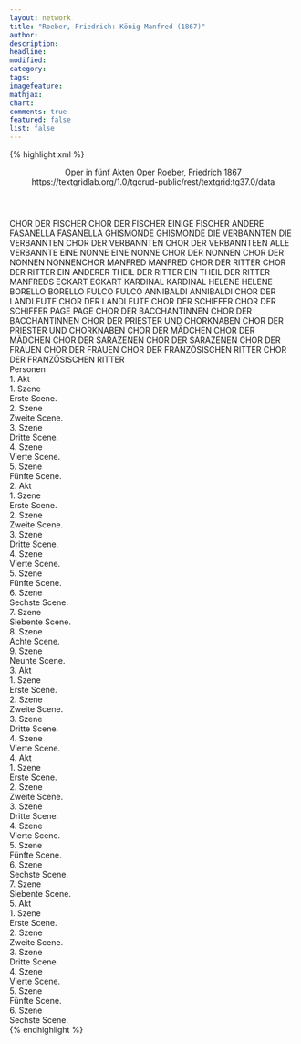 ```yaml
---
layout: network
title: "Roeber, Friedrich: König Manfred (1867)"
author:
description:
headline:
modified:
category:
tags:
imagefeature: 
mathjax: 
chart: 
comments: true
featured: false
list: false
---
```

{% highlight xml %}
<?xml-model href="https://raw.githubusercontent.com/DLiNa/project/master/rules/lina.rnc"?><?xml-model href="https://raw.githubusercontent.com/DLiNa/project/master/rules/lina.sch"?>
<play xmlns="http://lina.digital">
  <header>
    <title>König Manfred</title>
    <subtitle>Oper in fünf Akten</subtitle>
    <genretitle>Oper</genretitle>
    <author>Roeber, Friedrich</author>
    <date type="print"/>
    <date type="premiere">1867</date>
    <date type="written"/>
    <source>https://textgridlab.org/1.0/tgcrud-public/rest/textgrid:tg37.0/data</source>
  </header>
  <personae>
    <character>
      <name>CHOR DER FISCHER</name>
      <alias xml:id="chor_der_fischer">
        <name>CHOR DER FISCHER</name>
      </alias>
      <alias xml:id="einige_fischer">
        <name>EINIGE FISCHER</name>
      </alias>
      <alias xml:id="andere">
        <name>ANDERE</name>
      </alias>
    </character>
    <character>
      <name>FASANELLA</name>
      <alias xml:id="fasanella">
        <name>FASANELLA</name>
      </alias>
    </character>
    <character>
      <name>GHISMONDE</name>
      <alias xml:id="ghismonde">
        <name>GHISMONDE</name>
      </alias>
    </character>
    <character>
      <name>DIE VERBANNTEN</name>
      <alias xml:id="die_verbannten">
        <name>DIE VERBANNTEN</name>
      </alias>
      <alias xml:id="chor_der_verbannten">
        <name>CHOR DER VERBANNTEN</name>
      </alias>
      <alias xml:id="chor_der_verbannteen">
        <name>CHOR DER VERBANNTEEN</name>
      </alias>
      <alias xml:id="alle_verbannte">
        <name>ALLE VERBANNTE</name>
      </alias>
    </character>
    <character>
      <name>EINE NONNE</name>
      <alias xml:id="eine_nonne">
        <name>EINE NONNE</name>
      </alias>
    </character>
    <character>
      <name>CHOR DER NONNEN</name>
      <alias xml:id="chor_der_nonnen">
        <name>CHOR DER NONNEN</name>
      </alias>
      <alias xml:id="nonnenchor">
        <name>NONNENCHOR</name>
      </alias>
    </character>
    <character>
      <name>MANFRED</name>
      <alias xml:id="manfred">
        <name>MANFRED</name>
      </alias>
    </character>
    <character>
      <name>CHOR DER RITTER</name>
      <alias xml:id="chor_der_ritter">
        <name>CHOR DER RITTER</name>
      </alias>
      <alias xml:id="ein_anderer_theil_der_ritter">
        <name>EIN ANDERER THEIL DER RITTER</name>
      </alias>
      <alias xml:id="ein_theil_der_ritter_manfreds">
        <name>EIN THEIL DER RITTER MANFREDS</name>
      </alias>
    </character>
    <character>
      <name>ECKART</name>
      <alias xml:id="eckart">
        <name>ECKART</name>
      </alias>
    </character>
    <character>
      <name>KARDINAL</name>
      <alias xml:id="kardinal">
        <name>KARDINAL</name>
      </alias>
    </character>
    <character>
      <name>HELENE</name>
      <alias xml:id="helene">
        <name>HELENE</name>
      </alias>
    </character>
    <character>
      <name>BORELLO</name>
      <alias xml:id="borello">
        <name>BORELLO</name>
      </alias>
    </character>
    <character>
      <name>FULCO</name>
      <alias xml:id="fulco">
        <name>FULCO</name>
      </alias>
    </character>
    <character>
      <name>ANNIBALDI</name>
      <alias xml:id="annibaldi">
        <name>ANNIBALDI</name>
      </alias>
    </character>
    <character>
      <name>CHOR DER LANDLEUTE</name>
      <alias xml:id="chor_der_landleute">
        <name>CHOR DER LANDLEUTE</name>
      </alias>
    </character>
    <character>
      <name>CHOR DER SCHIFFER</name>
      <alias xml:id="chor_der_schiffer">
        <name>CHOR DER SCHIFFER</name>
      </alias>
    </character>
    <character>
      <name>PAGE</name>
      <alias xml:id="page">
        <name>PAGE</name>
      </alias>
    </character>
    <character>
      <name>CHOR DER BACCHANTINNEN</name>
      <alias xml:id="chor_der_bacchantinnen">
        <name>CHOR DER BACCHANTINNEN</name>
      </alias>
    </character>
    <character>
      <name>CHOR DER PRIESTER UND CHORKNABEN</name>
      <alias xml:id="chor_der_priester_und_chorknaben">
        <name>CHOR DER PRIESTER UND CHORKNABEN</name>
      </alias>
    </character>
    <character>
      <name>CHOR DER MÄDCHEN</name>
      <alias xml:id="chor_der_mädchen">
        <name>CHOR DER MÄDCHEN</name>
      </alias>
    </character>
    <character>
      <name>CHOR DER SARAZENEN</name>
      <alias xml:id="chor_der_sarazenen">
        <name>CHOR DER SARAZENEN</name>
      </alias>
    </character>
    <character>
      <name>CHOR DER FRAUEN</name>
      <alias xml:id="chor_der_frauen">
        <name>CHOR DER FRAUEN</name>
      </alias>
    </character>
    <character>
      <name>CHOR DER FRANZÖSISCHEN RITTER</name>
      <alias xml:id="chor_der_französischen_ritter">
        <name>CHOR DER FRANZÖSISCHEN RITTER</name>
      </alias>
    </character>
  </personae>
  <text>
    <div>
      <head>Personen</head>
    </div>
    <div>
      <head>1. Akt</head>
      <div>
        <head>1. Szene</head>
        <div>
          <head>Erste Scene.</head>
          <sp who="#chor_der_fischer">
            <amount n="1" unit="speech_acts"/>
            <amount n="80" unit="words"/>
            <amount n="21" unit="lines"/>
            <amount n="475" unit="chars"/>
          </sp>
          <sp who="#einige_fischer">
            <amount n="1" unit="speech_acts"/>
            <amount n="23" unit="words"/>
            <amount n="4" unit="lines"/>
            <amount n="132" unit="chars"/>
          </sp>
          <sp who="#andere">
            <amount n="1" unit="speech_acts"/>
            <amount n="13" unit="words"/>
            <amount n="3" unit="lines"/>
            <amount n="72" unit="chars"/>
          </sp>
        </div>
      </div>
      <div>
        <head>2. Szene</head>
        <div>
          <head>Zweite Scene.</head>
          <sp who="#fasanella">
            <amount n="1" unit="speech_acts"/>
            <amount n="6" unit="words"/>
            <amount n="1" unit="lines"/>
            <amount n="35" unit="chars"/>
          </sp>
          <sp who="#ghismonde">
            <amount n="7" unit="speech_acts"/>
            <amount n="196" unit="words"/>
            <amount n="42" unit="lines"/>
            <amount n="1085" unit="chars"/>
          </sp>
          <sp who="#chor_der_fischer">
            <amount n="3" unit="speech_acts"/>
            <amount n="36" unit="words"/>
            <amount n="9" unit="lines"/>
            <amount n="184" unit="chars"/>
          </sp>
          <sp who="#die_verbannten #chor_der_fischer">
            <amount n="2" unit="speech_acts"/>
            <amount n="11" unit="words"/>
            <amount n="2" unit="lines"/>
            <amount n="48" unit="chars"/>
          </sp>
          <sp who="#die_verbannten #chor_der_fischer">
            <amount n="1" unit="speech_acts"/>
            <amount n="4" unit="words"/>
            <amount n="1" unit="lines"/>
            <amount n="17" unit="chars"/>
          </sp>
          <sp who="#die_verbannten">
            <amount n="2" unit="speech_acts"/>
            <amount n="56" unit="words"/>
            <amount n="9" unit="lines"/>
            <amount n="277" unit="chars"/>
          </sp>
        </div>
      </div>
      <div>
        <head>3. Szene</head>
        <div>
          <head>Dritte Scene.</head>
          <sp who="#ghismonde">
            <amount n="3" unit="speech_acts"/>
            <amount n="220" unit="words"/>
            <amount n="46" unit="lines"/>
            <amount n="1150" unit="chars"/>
          </sp>
          <sp who="#eine_nonne">
            <amount n="1" unit="speech_acts"/>
            <amount n="10" unit="words"/>
            <amount n="2" unit="lines"/>
            <amount n="46" unit="chars"/>
          </sp>
          <sp who="#chor_der_nonnen">
            <amount n="1" unit="speech_acts"/>
            <amount n="14" unit="words"/>
            <amount n="3" unit="lines"/>
            <amount n="72" unit="chars"/>
          </sp>
          <sp who="#nonnenchor">
            <amount n="1" unit="speech_acts"/>
            <amount n="10" unit="words"/>
            <amount n="2" unit="lines"/>
            <amount n="62" unit="chars"/>
          </sp>
        </div>
      </div>
      <div>
        <head>4. Szene</head>
        <div>
          <head>Vierte Scene.</head>
          <sp who="#manfred">
            <amount n="10" unit="speech_acts"/>
            <amount n="353" unit="words"/>
            <amount n="59" unit="lines"/>
            <amount n="1847" unit="chars"/>
          </sp>
          <sp who="#chor_der_ritter #chor_der_frauen">
            <amount n="1" unit="speech_acts"/>
            <amount n="31" unit="words"/>
            <amount n="5" unit="lines"/>
            <amount n="171" unit="chars"/>
          </sp>
          <sp who="#eckart">
            <amount n="3" unit="speech_acts"/>
            <amount n="75" unit="words"/>
            <amount n="17" unit="lines"/>
            <amount n="377" unit="chars"/>
          </sp>
          <sp who="#ghismonde">
            <amount n="6" unit="speech_acts"/>
            <amount n="74" unit="words"/>
            <amount n="15" unit="lines"/>
            <amount n="370" unit="chars"/>
          </sp>
        </div>
      </div>
      <div>
        <head>5. Szene</head>
        <div>
          <head>Fünfte Scene.</head>
          <sp who="#kardinal">
            <amount n="7" unit="speech_acts"/>
            <amount n="106" unit="words"/>
            <amount n="17" unit="lines"/>
            <amount n="543" unit="chars"/>
          </sp>
          <sp who="#manfred">
            <amount n="8" unit="speech_acts"/>
            <amount n="74" unit="words"/>
            <amount n="12" unit="lines"/>
            <amount n="407" unit="chars"/>
          </sp>
          <sp who="#chor_der_ritter #chor_der_frauen">
            <amount n="1" unit="speech_acts"/>
            <amount n="25" unit="words"/>
            <amount n="5" unit="lines"/>
            <amount n="153" unit="chars"/>
          </sp>
          <sp who="#chor_der_nonnen">
            <amount n="1" unit="speech_acts"/>
            <amount n="9" unit="words"/>
            <amount n="1" unit="lines"/>
            <amount n="46" unit="chars"/>
          </sp>
          <sp who="#ghismonde">
            <amount n="2" unit="speech_acts"/>
            <amount n="16" unit="words"/>
            <amount n="3" unit="lines"/>
            <amount n="78" unit="chars"/>
          </sp>
          <sp who="#eckart">
            <amount n="1" unit="speech_acts"/>
            <amount n="11" unit="words"/>
            <amount n="2" unit="lines"/>
            <amount n="56" unit="chars"/>
          </sp>
        </div>
      </div>
    </div>
    <div>
      <head>2. Akt</head>
      <div>
        <head>1. Szene</head>
        <div>
          <head>Erste Scene.</head>
          <sp who="#manfred">
            <amount n="2" unit="speech_acts"/>
            <amount n="147" unit="words"/>
            <amount n="26" unit="lines"/>
            <amount n="748" unit="chars"/>
          </sp>
          <sp who="#eckart">
            <amount n="1" unit="speech_acts"/>
            <amount n="35" unit="words"/>
            <amount n="9" unit="lines"/>
            <amount n="178" unit="chars"/>
          </sp>
        </div>
      </div>
      <div>
        <head>2. Szene</head>
        <div>
          <head>Zweite Scene.</head>
          <sp who="#manfred">
            <amount n="6" unit="speech_acts"/>
            <amount n="95" unit="words"/>
            <amount n="16" unit="lines"/>
            <amount n="455" unit="chars"/>
          </sp>
          <sp who="#helene">
            <amount n="7" unit="speech_acts"/>
            <amount n="221" unit="words"/>
            <amount n="36" unit="lines"/>
            <amount n="1118" unit="chars"/>
          </sp>
        </div>
      </div>
      <div>
        <head>3. Szene</head>
        <div>
          <head>Dritte Scene.</head>
          <sp who="#kardinal">
            <amount n="6" unit="speech_acts"/>
            <amount n="82" unit="words"/>
            <amount n="21" unit="lines"/>
            <amount n="442" unit="chars"/>
          </sp>
          <sp who="#chor_der_verbannten">
            <amount n="4" unit="speech_acts"/>
            <amount n="56" unit="words"/>
            <amount n="14" unit="lines"/>
            <amount n="299" unit="chars"/>
          </sp>
          <sp who="#chor_der_verbannteen">
            <amount n="1" unit="speech_acts"/>
            <amount n="2" unit="words"/>
            <amount n="1" unit="lines"/>
            <amount n="13" unit="chars"/>
          </sp>
        </div>
      </div>
      <div>
        <head>4. Szene</head>
        <div>
          <head>Vierte Scene.</head>
          <sp who="#chor_der_verbannten">
            <amount n="1" unit="speech_acts"/>
            <amount n="47" unit="words"/>
            <amount n="9" unit="lines"/>
            <amount n="239" unit="chars"/>
          </sp>
          <sp who="#borello">
            <amount n="2" unit="speech_acts"/>
            <amount n="35" unit="words"/>
            <amount n="6" unit="lines"/>
            <amount n="182" unit="chars"/>
          </sp>
          <sp who="#fulco">
            <amount n="1" unit="speech_acts"/>
            <amount n="9" unit="words"/>
            <amount n="2" unit="lines"/>
            <amount n="53" unit="chars"/>
          </sp>
          <sp who="#manfred">
            <amount n="1" unit="speech_acts"/>
            <amount n="21" unit="words"/>
            <amount n="4" unit="lines"/>
            <amount n="117" unit="chars"/>
          </sp>
        </div>
      </div>
      <div>
        <head>5. Szene</head>
        <div>
          <head>Fünfte Scene.</head>
          <sp who="#manfred">
            <amount n="5" unit="speech_acts"/>
            <amount n="72" unit="words"/>
            <amount n="20" unit="lines"/>
            <amount n="394" unit="chars"/>
          </sp>
          <sp who="#eckart">
            <amount n="4" unit="speech_acts"/>
            <amount n="43" unit="words"/>
            <amount n="12" unit="lines"/>
            <amount n="222" unit="chars"/>
          </sp>
        </div>
      </div>
      <div>
        <head>6. Szene</head>
        <div>
          <head>Sechste Scene.</head>
          <sp who="#eckart">
            <amount n="1" unit="speech_acts"/>
            <amount n="37" unit="words"/>
            <amount n="9" unit="lines"/>
            <amount n="190" unit="chars"/>
          </sp>
        </div>
      </div>
      <div>
        <head>7. Szene</head>
        <div>
          <head>Siebente Scene.</head>
          <sp who="#fasanella #annibaldi">
            <amount n="2" unit="speech_acts"/>
            <amount n="90" unit="words"/>
            <amount n="18" unit="lines"/>
            <amount n="538" unit="chars"/>
          </sp>
        </div>
      </div>
      <div>
        <head>8. Szene</head>
        <div>
          <head>Achte Scene.</head>
          <sp who="#manfred">
            <amount n="2" unit="speech_acts"/>
            <amount n="136" unit="words"/>
            <amount n="22" unit="lines"/>
            <amount n="687" unit="chars"/>
          </sp>
          <sp who="#ghismonde">
            <amount n="1" unit="speech_acts"/>
            <amount n="6" unit="words"/>
            <amount n="1" unit="lines"/>
            <amount n="40" unit="chars"/>
          </sp>
          <sp who="#borello">
            <amount n="1" unit="speech_acts"/>
            <amount n="14" unit="words"/>
            <amount n="2" unit="lines"/>
            <amount n="77" unit="chars"/>
          </sp>
          <sp who="#alle_verbannte">
            <amount n="1" unit="speech_acts"/>
            <amount n="3" unit="words"/>
            <amount n="1" unit="lines"/>
            <amount n="17" unit="chars"/>
          </sp>
          <sp who="#eckart">
            <amount n="1" unit="speech_acts"/>
            <amount n="4" unit="words"/>
            <amount n="1" unit="lines"/>
            <amount n="18" unit="chars"/>
          </sp>
        </div>
      </div>
      <div>
        <head>9. Szene</head>
        <div>
          <head>Neunte Scene.</head>
          <sp who="#ghismonde">
            <amount n="8" unit="speech_acts"/>
            <amount n="170" unit="words"/>
            <amount n="27" unit="lines"/>
            <amount n="883" unit="chars"/>
          </sp>
          <sp who="#manfred">
            <amount n="6" unit="speech_acts"/>
            <amount n="111" unit="words"/>
            <amount n="19" unit="lines"/>
            <amount n="631" unit="chars"/>
          </sp>
        </div>
      </div>
    </div>
    <div>
      <head>3. Akt</head>
      <div>
        <head>1. Szene</head>
        <div>
          <head>Erste Scene.</head>
          <sp who="#chor_der_landleute">
            <amount n="1" unit="speech_acts"/>
            <amount n="65" unit="words"/>
            <amount n="13" unit="lines"/>
            <amount n="347" unit="chars"/>
          </sp>
          <sp who="#chor_der_schiffer">
            <amount n="1" unit="speech_acts"/>
            <amount n="43" unit="words"/>
            <amount n="9" unit="lines"/>
            <amount n="250" unit="chars"/>
          </sp>
        </div>
      </div>
      <div>
        <head>2. Szene</head>
        <div>
          <head>Zweite Scene.</head>
          <sp who="#helene">
            <amount n="3" unit="speech_acts"/>
            <amount n="78" unit="words"/>
            <amount n="15" unit="lines"/>
            <amount n="413" unit="chars"/>
          </sp>
          <sp who="#eckart">
            <amount n="3" unit="speech_acts"/>
            <amount n="67" unit="words"/>
            <amount n="12" unit="lines"/>
            <amount n="370" unit="chars"/>
          </sp>
          <sp who="#page">
            <amount n="2" unit="speech_acts"/>
            <amount n="41" unit="words"/>
            <amount n="7" unit="lines"/>
            <amount n="208" unit="chars"/>
          </sp>
          <sp who="#helene #eckart #page">
            <amount n="1" unit="speech_acts"/>
            <amount n="2" unit="words"/>
            <amount n="1" unit="lines"/>
            <amount n="14" unit="chars"/>
          </sp>
        </div>
      </div>
      <div>
        <head>3. Szene</head>
        <div>
          <head>Dritte Scene.</head>
          <sp who="#chor_der_bacchantinnen">
            <amount n="1" unit="speech_acts"/>
            <amount n="205" unit="words"/>
            <amount n="33" unit="lines"/>
            <amount n="1109" unit="chars"/>
          </sp>
          <sp who="#manfred">
            <amount n="2" unit="speech_acts"/>
            <amount n="50" unit="words"/>
            <amount n="9" unit="lines"/>
            <amount n="279" unit="chars"/>
          </sp>
          <sp who="#ghismonde">
            <amount n="2" unit="speech_acts"/>
            <amount n="102" unit="words"/>
            <amount n="18" unit="lines"/>
            <amount n="526" unit="chars"/>
          </sp>
          <sp who="#chor_der_priester_und_chorknaben">
            <amount n="1" unit="speech_acts"/>
            <amount n="3" unit="words"/>
            <amount n="1" unit="lines"/>
            <amount n="22" unit="chars"/>
          </sp>
        </div>
      </div>
      <div>
        <head>4. Szene</head>
        <div>
          <head>Vierte Scene.</head>
          <sp who="#kardinal">
            <amount n="2" unit="speech_acts"/>
            <amount n="139" unit="words"/>
            <amount n="19" unit="lines"/>
            <amount n="766" unit="chars"/>
          </sp>
          <sp who="#manfred">
            <amount n="2" unit="speech_acts"/>
            <amount n="51" unit="words"/>
            <amount n="9" unit="lines"/>
            <amount n="278" unit="chars"/>
          </sp>
          <sp who="#ein_theil_der_ritter_manfreds">
            <amount n="1" unit="speech_acts"/>
            <amount n="27" unit="words"/>
            <amount n="5" unit="lines"/>
            <amount n="161" unit="chars"/>
          </sp>
          <sp who="#ein_anderer_theil_der_ritter #chor_der_frauen">
            <amount n="1" unit="speech_acts"/>
            <amount n="25" unit="words"/>
            <amount n="4" unit="lines"/>
            <amount n="129" unit="chars"/>
          </sp>
          <sp who="#ghismonde">
            <amount n="1" unit="speech_acts"/>
            <amount n="25" unit="words"/>
            <amount n="4" unit="lines"/>
            <amount n="130" unit="chars"/>
          </sp>
        </div>
      </div>
    </div>
    <div>
      <head>4. Akt</head>
      <div>
        <head>1. Szene</head>
        <div>
          <head>Erste Scene.</head>
          <sp who="#chor_der_mädchen #chor_der_frauen">
            <amount n="1" unit="speech_acts"/>
            <amount n="67" unit="words"/>
            <amount n="9" unit="lines"/>
            <amount n="351" unit="chars"/>
          </sp>
          <sp who="#ghismonde">
            <amount n="1" unit="speech_acts"/>
            <amount n="11" unit="words"/>
            <amount n="2" unit="lines"/>
            <amount n="45" unit="chars"/>
          </sp>
        </div>
      </div>
      <div>
        <head>2. Szene</head>
        <div>
          <head>Zweite Scene.</head>
          <sp who="#ghismonde">
            <amount n="1" unit="speech_acts"/>
            <amount n="79" unit="words"/>
            <amount n="10" unit="lines"/>
            <amount n="408" unit="chars"/>
          </sp>
        </div>
      </div>
      <div>
        <head>3. Szene</head>
        <div>
          <head>Dritte Scene.</head>
          <sp who="#manfred">
            <amount n="7" unit="speech_acts"/>
            <amount n="162" unit="words"/>
            <amount n="30" unit="lines"/>
            <amount n="882" unit="chars"/>
          </sp>
          <sp who="#ghismonde">
            <amount n="6" unit="speech_acts"/>
            <amount n="285" unit="words"/>
            <amount n="45" unit="lines"/>
            <amount n="1466" unit="chars"/>
          </sp>
        </div>
      </div>
      <div>
        <head>4. Szene</head>
        <div>
          <head>Vierte Scene.</head>
          <sp who="#ghismonde">
            <amount n="1" unit="speech_acts"/>
            <amount n="157" unit="words"/>
            <amount n="36" unit="lines"/>
            <amount n="810" unit="chars"/>
          </sp>
        </div>
      </div>
      <div>
        <head>5. Szene</head>
        <div>
          <head>Fünfte Scene.</head>
          <sp who="#manfred">
            <amount n="1" unit="speech_acts"/>
            <amount n="338" unit="words"/>
            <amount n="48" unit="lines"/>
            <amount n="1736" unit="chars"/>
          </sp>
        </div>
      </div>
      <div>
        <head>6. Szene</head>
        <div>
          <head>Sechste Scene.</head>
          <sp who="#eckart">
            <amount n="1" unit="speech_acts"/>
            <amount n="32" unit="words"/>
            <amount n="4" unit="lines"/>
            <amount n="166" unit="chars"/>
          </sp>
        </div>
      </div>
      <div>
        <head>7. Szene</head>
        <div>
          <head>Siebente Scene.</head>
          <sp who="#manfred">
            <amount n="1" unit="speech_acts"/>
            <amount n="37" unit="words"/>
            <amount n="6" unit="lines"/>
            <amount n="205" unit="chars"/>
          </sp>
          <sp who="#eckart">
            <amount n="1" unit="speech_acts"/>
            <amount n="35" unit="words"/>
            <amount n="6" unit="lines"/>
            <amount n="201" unit="chars"/>
          </sp>
          <sp who="#chor_der_sarazenen">
            <amount n="1" unit="speech_acts"/>
            <amount n="40" unit="words"/>
            <amount n="7" unit="lines"/>
            <amount n="233" unit="chars"/>
          </sp>
        </div>
      </div>
    </div>
    <div>
      <head>5. Akt</head>
      <div>
        <head>1. Szene</head>
        <div>
          <head>Erste Scene.</head>
          <sp who="#helene">
            <amount n="3" unit="speech_acts"/>
            <amount n="149" unit="words"/>
            <amount n="26" unit="lines"/>
            <amount n="748" unit="chars"/>
          </sp>
          <sp who="#page">
            <amount n="2" unit="speech_acts"/>
            <amount n="203" unit="words"/>
            <amount n="34" unit="lines"/>
            <amount n="1009" unit="chars"/>
          </sp>
        </div>
      </div>
      <div>
        <head>2. Szene</head>
        <div>
          <head>Zweite Scene.</head>
          <sp who="#ghismonde">
            <amount n="7" unit="speech_acts"/>
            <amount n="148" unit="words"/>
            <amount n="28" unit="lines"/>
            <amount n="775" unit="chars"/>
          </sp>
          <sp who="#helene">
            <amount n="14" unit="speech_acts"/>
            <amount n="190" unit="words"/>
            <amount n="32" unit="lines"/>
            <amount n="998" unit="chars"/>
          </sp>
          <sp who="#page">
            <amount n="1" unit="speech_acts"/>
            <amount n="7" unit="words"/>
            <amount n="2" unit="lines"/>
            <amount n="46" unit="chars"/>
          </sp>
          <sp who="#manfred">
            <amount n="12" unit="speech_acts"/>
            <amount n="180" unit="words"/>
            <amount n="28" unit="lines"/>
            <amount n="912" unit="chars"/>
          </sp>
          <sp who="#helene #ghismonde">
            <amount n="1" unit="speech_acts"/>
            <amount n="1" unit="words"/>
            <amount n="1" unit="lines"/>
            <amount n="8" unit="chars"/>
          </sp>
          <sp who="#eckart">
            <amount n="3" unit="speech_acts"/>
            <amount n="44" unit="words"/>
            <amount n="7" unit="lines"/>
            <amount n="243" unit="chars"/>
          </sp>
        </div>
      </div>
      <div>
        <head>3. Szene</head>
        <div>
          <head>Dritte Scene.</head>
          <sp who="#manfred">
            <amount n="2" unit="speech_acts"/>
            <amount n="24" unit="words"/>
            <amount n="5" unit="lines"/>
            <amount n="123" unit="chars"/>
          </sp>
          <sp who="#eckart">
            <amount n="1" unit="speech_acts"/>
            <amount n="25" unit="words"/>
            <amount n="4" unit="lines"/>
            <amount n="136" unit="chars"/>
          </sp>
          <sp who="#chor_der_sarazenen">
            <amount n="1" unit="speech_acts"/>
            <amount n="42" unit="words"/>
            <amount n="7" unit="lines"/>
            <amount n="234" unit="chars"/>
          </sp>
        </div>
      </div>
      <div>
        <head>4. Szene</head>
        <div>
          <head>Vierte Scene.</head>
          <sp who="#ghismonde">
            <amount n="1" unit="speech_acts"/>
            <amount n="121" unit="words"/>
            <amount n="20" unit="lines"/>
            <amount n="662" unit="chars"/>
          </sp>
        </div>
      </div>
      <div>
        <head>5. Szene</head>
        <div>
          <head>Fünfte Scene.</head>
          <sp who="#helene">
            <amount n="1" unit="speech_acts"/>
            <amount n="24" unit="words"/>
            <amount n="3" unit="lines"/>
            <amount n="124" unit="chars"/>
          </sp>
        </div>
      </div>
      <div>
        <head>6. Szene</head>
        <div>
          <head>Sechste Scene.</head>
          <sp who="#kardinal">
            <amount n="2" unit="speech_acts"/>
            <amount n="28" unit="words"/>
            <amount n="4" unit="lines"/>
            <amount n="142" unit="chars"/>
          </sp>
          <sp who="#helene">
            <amount n="3" unit="speech_acts"/>
            <amount n="131" unit="words"/>
            <amount n="23" unit="lines"/>
            <amount n="723" unit="chars"/>
          </sp>
          <sp who="#chor_der_frauen">
            <amount n="2" unit="speech_acts"/>
            <amount n="8" unit="words"/>
            <amount n="2" unit="lines"/>
            <amount n="44" unit="chars"/>
          </sp>
          <sp who="#chor_der_verbannten #chor_der_französischen_ritter">
            <amount n="1" unit="speech_acts"/>
            <amount n="9" unit="words"/>
            <amount n="1" unit="lines"/>
            <amount n="41" unit="chars"/>
          </sp>
        </div>
      </div>
    </div>
  </text>
</play>
{% endhighlight %}